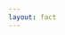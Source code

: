 ```yaml
---
layout: fact
---
```


<Congratz
  achievement="your first machine learning algorithm"
  message="Linear Regression"
  secondary="Using a single neuron in TensorFlow!"
/>
